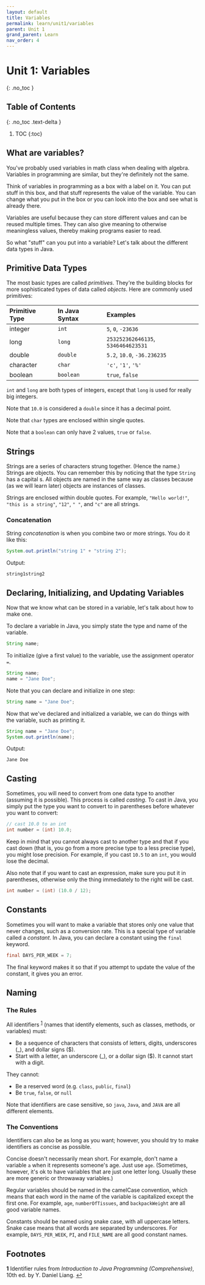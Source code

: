 ```yaml
---
layout: default
title: Variables
permalink: learn/unit1/variables
parent: Unit 1
grand_parent: Learn
nav_order: 4
---
```


<!-- prettier-ignore-start -->

# Unit 1: Variables
{: .no_toc }

## Table of Contents
{: .no_toc .text-delta }

1. TOC
{:toc}

<!-- prettier-ignore-end -->

## What are variables?

You've probably used variables in math class when dealing with algebra.
Variables in programming are similar, but they're definitely not the same.

Think of variables in programming as a box with a label on it. You can put stuff
in this box, and that stuff represents the value of the variable. You can change
what you put in the box or you can look into the box and see what is already
there.

Variables are useful because they can store different values and can be reused
multiple times. They can also give meaning to otherwise meaningless values,
thereby making programs easier to read.

So what "stuff" can you put into a variable? Let's talk about the different data
types in Java.

## Primitive Data Types

The most basic types are called _primitives_. They're the building blocks for
more sophisticated types of data called _objects_. Here are commonly used
primitives:

| Primitive Type | In Java Syntax | Examples                           |
| :------------- | :------------- | :--------------------------------- |
| integer        | `int`          | `5`, `0`, `-23636`                 |
| long           | `long`         | `253252362646135`, `5346464623531` |
| double         | `double`       | `5.2`, `10.0`, `-36.236235`        |
| character      | `char`         | `'c'`, `'1'`, `'%'`                |
| boolean        | `boolean`      | `true`, `false`                    |

`int` and `long` are both types of integers, except that `long` is used for
really big integers.

Note that `10.0` is considered a `double` since it has a decimal point.

Note that `char` types are enclosed within single quotes.

Note that a `boolean` can only have 2 values, `true` or `false`.

## Strings

Strings are a series of characters strung together. (Hence the name.) Strings
are objects. You can remember this by noticing that the type `String` has a
capital s. All objects are named in the same way as classes because (as we will
learn later) objects are instances of classes.

Strings are enclosed within double quotes. For example, `"Hello world!"`,
`"this is a string"`, `"12"`, `" "`, and `"c"` are all strings.

### Concatenation

String _concatenation_ is when you combine two or more strings. You do it like
this:

```java
System.out.println("string 1" + "string 2");
```

Output:

```
string1string2
```

## Declaring, Initializing, and Updating Variables

Now that we know what can be stored in a variable, let's talk about how to make
one.

To declare a variable in Java, you simply state the type and name of the
variable.

```java
String name;
```

To initialize (give a first value) to the variable, use the assignment operator
`=`.

```java
String name;
name = "Jane Doe";
```

Note that you can declare and initialize in one step:

```java
String name = "Jane Doe";
```

Now that we've declared and initialized a variable, we can do things with the
variable, such as printing it.

```java
String name = "Jane Doe";
System.out.println(name);
```

Output:

```
Jane Doe
```

## Casting

Sometimes, you will need to convert from one data type to another (assuming it
is possible). This process is called _casting_. To cast in Java, you simply put
the type you want to convert to in parentheses before whatever you want to
convert:

```java
// cast 10.0 to an int
int number = (int) 10.0;
```

Keep in mind that you cannot always cast to another type and that if you cast
down (that is, you go from a more precise type to a less precise type), you
might lose precision. For example, if you cast `10.5` to an `int`, you would
lose the decimal.

Also note that if you want to cast an expression, make sure you put it in
parentheses, otherwise only the thing immediately to the right will be cast.

```java
int number = (int) (10.0 / 12);
```

## Constants

Sometimes you will want to make a variable that stores only one value that never
changes, such as a conversion rate. This is a special type of variable called a
_constant_. In Java, you can declare a constant using the `final` keyword.

```java
final DAYS_PER_WEEK = 7;
```

The final keyword makes it so that if you attempt to update the value of the
constant, it gives you an error.

## Naming

### The Rules

All identifiers <sup id="a1">[1](#f1)</sup> (names that identify elements, such
as classes, methods, or variables) must:

-   Be a sequence of characters that consists of letters, digits, underscores
    (\_), and dollar signs (\$).
-   Start with a letter, an underscore (\_), or a dollar sign (\$). It cannot
    start with a digit.

They cannot:

-   Be a reserved word (e.g. `class`, `public`, `final`)
-   Be `true`, `false`, or `null`

Note that identifiers are case sensitive, so `java`, `Java`, and `JAVA` are all
different elements.

### The Conventions

Identifiers can also be as long as you want; however, you should try to make
identifiers as concise as possible.

Concise doesn't necessarily mean short. For example, don't name a variable `a`
when it represents someone's age. Just use `age`. (Sometimes, however, it's ok
to have variables that are just one letter long. Usually these are more generic
or throwaway variables.)

Regular variables should be named in the camelCase convention, which means that
each word in the name of the variable is capitalized except the first one. For
example, `age`, `numberOfTissues`, and `backpackWeight` are all good variable
names.

Constants should be named using snake case, with all uppercase letters. Snake
case means that all words are separated by underscores. For example,
`DAYS_PER_WEEK`, `PI`, and `FILE_NAME` are all good constant names.

## Footnotes

<b id="f1">1</b> Identifier rules from _Introduction to Java Programming
(Comprehensive)_, 10th ed. by Y. Daniel Liang. [↩](#a1)
